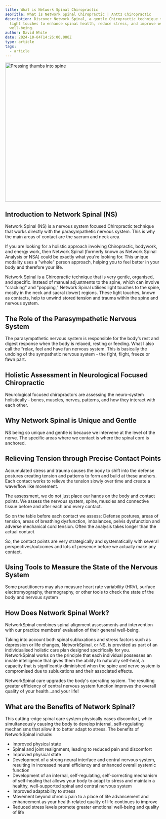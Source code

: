 ```yaml
---
title: What is Network Spinal Chiropractic
seoTitle: What is Network Spinal Chiropractic | Anttz Chiropractic
description: Discover Network Spinal, a gentle Chiropractic technique that uses
  light touches to enhance spinal health, reduce stress, and improve overall
  well-being.
author: David White
date: 2024-10-04T14:26:00.000Z
type: article
tags:
  - article
---
```

<img src="/_includes/static/img/network-spinal.webp" alt="Pressing thumbs into spine" title="Pressing thumbs into spine" class="Right" width="600px" height="450px" loading="lazy"/>

## Introduction to Network Spinal (NS)

Network Spinal (NS) is a nervous system focused Chiropractic technique that works directly with the parasympathetic nervous system. This is why the main areas of contact are the sacrum and neck area.

If you are looking for a holistic approach involving Chiropractic, bodywork, and energy work, then Network Spinal (formerly known as Network Spinal Analysis or NSA) could be exactly what you're looking for. This unique modality uses a "whole" person approach, helping you to feel better in your body and therefore your life.

Network Spinal is a Chiropractic technique that is very gentle, organised, and specific. Instead of manual adjustments to the spine, which can involve "cracking" and "popping," Network Spinal utilises light touches to the spine, mostly in the neck and sacral (lower) regions. These light touches, known as contacts, help to unwind stored tension and trauma within the spine and nervous system.

## The Role of the Parasympathetic Nervous System

The parasympathetic nervous system is responsible for the body’s rest and digest response when the body is relaxed, resting or feeding. What I also call the “relax, feel and have fun nervous system. This is basically the undoing of the sympathetic nervous system - the fight, flight, freeze or fawn part. 

## Holistic Assessment in Neurological Focused Chiropractic

Neurological focused chiropractors are assessing the neuro-system holistically - bones, muscles, nerves, patterns, and how they interact with each other.

## Why Network Spinal is Unique and Gentle

NS being so unique and gentle is because we intervene at the level of the nerve. The specific areas where we contact is where the spinal cord is anchored. 

## Relieving Tension through Precise Contact Points

Accumulated stress and trauma causes the body to shift into the defense postures creating tension and patterns to form and build at these anchors. Each contact works to relieve the tension slowly over time and create a wave/flow like movement.

The assessment, we do not just place our hands on the body and contact points. We assess the nervous system, spine, muscles and connective tissue before and after each and every contact.

So on the table before each contact we assess: Defense postures, areas of tension, areas of breathing dysfunction, imbalances, pelvis dysfunction and adverse mechanical cord tension. Often the analysis takes longer than the actual contact. 

So, the contact points are very strategically and systematically with several perspectives/outcomes and lots of presence before we actually make any contact.

## Using Tools to Measure the State of the Nervous System

Some practitioners may also measure heart rate variability (HRV), surface electromyography, thermography, or other tools to check the state of the body and nervous system

## How Does Network Spinal Work?

NetworkSpinal combines spinal alignment assessments and intervention with our practice members' evaluation of their general well-being.

Taking into account both spinal subluxations and stress factors such as depression or life changes, NetworkSpinal, or NS, is provided as part of an individualised holistic care plan designed specifically for you. NetworkSpinal works on the principle that each individual possesses an innate intelligence that gives them the ability to naturally self-heal, a capacity that is significantly diminished when the spine and nerve system is compromised due to subluxations and their associated effects.

NetworkSpinal care upgrades the body's operating system. The resulting greater efficiency of central nervous system function improves the overall quality of your health...and your life!

## What are the Benefits of Network Spinal?

This cutting-edge spinal care system physically eases discomfort, while simultaneously causing the body to develop internal, self-regulating mechanisms that allow it to better adapt to stress. The benefits of NetworkSpinal include:

* Improved physical state
* Spinal and joint realignment, leading to reduced pain and discomfort
* Improved physical state
* Development of a strong neural interface and central nervous system, resulting in increased neural efficiency and enhanced overall systemic function
* Development of an internal, self-regulating, self-correcting mechanism of self-healing that allows your body to adapt to stress and maintain a healthy, well-supported spinal and central nervous system
* Improved adaptability to stress
* Movement beyond chronic pain to a place of life advancement and enhancement as your health related quality of life continues to improve
* Reduced stress levels promote greater emotional well-being and quality of life
